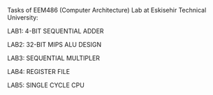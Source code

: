 Tasks of EEM486 (Computer Architecture) Lab at Eskisehir Technical University:

LAB1: 4-BIT SEQUENTIAL ADDER

LAB2: 32-BIT MIPS ALU DESIGN

LAB3: SEQUENTIAL MULTIPLER

LAB4: REGISTER FILE

LAB5: SINGLE CYCLE CPU
